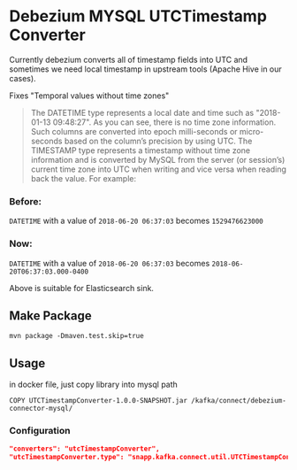 # Debezium MYSQL UTCTimestamp Converter  
Currently debezium converts all of timestamp fields into UTC and sometimes we need local timestamp in upstream tools (Apache Hive in our cases). 

Fixes "Temporal values without time zones"

> The DATETIME type represents a local date and time such as "2018-01-13 09:48:27". As you can see, there is no time zone information. Such columns are converted into epoch milli-seconds or micro-seconds based on the column’s precision by using UTC. The TIMESTAMP type represents a timestamp without time zone information and is converted by MySQL from the server (or session’s) current time zone into UTC when writing and vice versa when reading back the value. For example:

### Before:

`DATETIME` with a value of `2018-06-20 06:37:03` becomes `1529476623000`

### Now:

`DATETIME` with a value of `2018-06-20 06:37:03` becomes `2018-06-20T06:37:03.000-0400`

Above is suitable for Elasticsearch sink.

## Make Package
```
mvn package -Dmaven.test.skip=true
```

## Usage
in docker file, just copy library into mysql path  
```
COPY UTCTimestampConverter-1.0.0-SNAPSHOT.jar /kafka/connect/debezium-connector-mysql/
```
### Configuration
```json
"converters": "utcTimestampConverter",
"utcTimestampConverter.type": "snapp.kafka.connect.util.UTCTimestampConverter"
```
